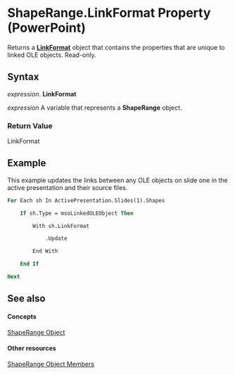 
# ShapeRange.LinkFormat Property (PowerPoint)

Returns a  **[LinkFormat](e89ee344-4197-ac0d-dd53-966e4672a3ce.md)** object that contains the properties that are unique to linked OLE objects. Read-only.


## Syntax

 _expression_. **LinkFormat**

 _expression_ A variable that represents a **ShapeRange** object.


### Return Value

LinkFormat


## Example

This example updates the links between any OLE objects on slide one in the active presentation and their source files.


```vb
For Each sh In ActivePresentation.Slides(1).Shapes

    If sh.Type = msoLinkedOLEObject Then

        With sh.LinkFormat

            .Update

        End With

    End If

Next
```


## See also


#### Concepts


[ShapeRange Object](0a194183-380e-ffb6-9336-b5bd311e917d.md)
#### Other resources


[ShapeRange Object Members](cf57a537-e6cd-ad43-45db-0683e288e850.md)
